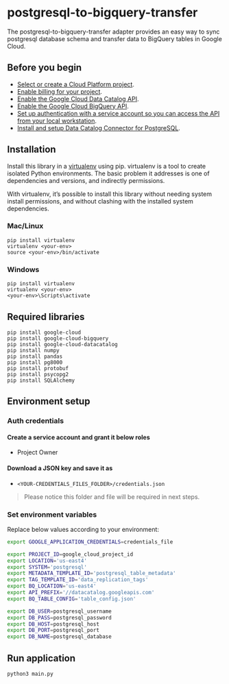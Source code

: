 # postgresql-to-bigquery-transfer
The postgresql-to-bigquery-transfer adapter provides an easy way to sync postgresql database schema and transfer data to BigQuery tables in Google Cloud. 

## Before you begin
- [Select or create a Cloud Platform project](https://console.cloud.google.com/project?_ga=2.220968858.3275545.1654003980-1401993212.1652797137).
- [Enable billing for your project](https://support.google.com/cloud/answer/6293499#enable-billing).
- [Enable the Google Cloud Data Catalog API](https://console.cloud.google.com/flows/enableapi?apiid=datacatalog.googleapis.com).
- [Enable the Google Cloud BigQuery API](https://console.cloud.google.com/flows/enableapi?apiid=bigquery&_ga=2.78517780.1418766229.1655832390-504257537.1655302631).
- [Set up authentication with a service account so you can access the API from your local workstation](https://cloud.google.com/docs/authentication/getting-started).
- [Install and setup Data Catalog Connector for PostgreSQL](https://github.com/GoogleCloudPlatform/datacatalog-connectors-rdbms/tree/master/google-datacatalog-postgresql-connector).

## Installation
Install this library in a [virtualenv](https://virtualenv.pypa.io/en/latest/) using pip. virtualenv is a tool to create isolated Python environments. The basic problem it addresses is one of dependencies and versions, and indirectly permissions.

With virtualenv, it’s possible to install this library without needing system install permissions, and without clashing with the installed system dependencies.

### Mac/Linux
```
pip install virtualenv
virtualenv <your-env>
source <your-env>/bin/activate
```

### Windows
```
pip install virtualenv
virtualenv <your-env>
<your-env>\Scripts\activate
```

## Required libraries
```
pip install google-cloud
pip install google-cloud-bigquery
pip install google-cloud-datacatalog
pip install numpy
pip install pandas
pip install pg8000
pip install protobuf
pip install psycopg2
pip install SQLAlchemy
```

## Environment setup

### Auth credentials

#### Create a service account and grant it below roles

- Project Owner

#### Download a JSON key and save it as
- `<YOUR-CREDENTIALS_FILES_FOLDER>/credentials.json`

> Please notice this folder and file will be required in next steps.

### Set environment variables

Replace below values according to your environment:

```bash
export GOOGLE_APPLICATION_CREDENTIALS=credentials_file

export PROJECT_ID=google_cloud_project_id
export LOCATION='us-east4'
export SYSTEM='postgresql'
export METADATA_TEMPLATE_ID='postgresql_table_metadata'
export TAG_TEMPLATE_ID='data_replication_tags'
export BQ_LOCATION='us-east4'
export API_PREFIX='//datacatalog.googleapis.com'
export BQ_TABLE_CONFIG='table_config.json'

export DB_USER=postgresql_username
export DB_PASS=postgresql_password
export DB_HOST=postgresql_host
export DB_PORT=postgresql_port
export DB_NAME=postgresql_database
```

## Run application
```
python3 main.py
```
